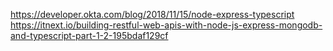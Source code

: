 https://developer.okta.com/blog/2018/11/15/node-express-typescript
https://itnext.io/building-restful-web-apis-with-node-js-express-mongodb-and-typescript-part-1-2-195bdaf129cf